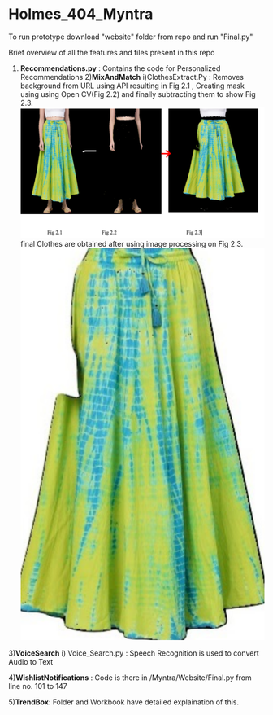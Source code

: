 # Holmes_404_Myntra
To run prototype download "website" folder from repo and run "Final.py"

Brief overview of all the features and files present in this repo
1) __Recommendations.py__ : Contains the code for Personalized Recommendations
2)__MixAndMatch__
 i)ClothesExtract.Py : Removes background from URL using API resulting in Fig 2.1 , Creating mask using using Open CV(Fig 2.2) and finally subtracting them to show Fig 2.3.
 ![Clothes Extraction](https://github.com/aditi721999/Holmes_404_Myntra/blob/main/Myntra/MixAndMatch/Untitled_document_Google_Docs.png)
 final Clothes  are obtained after using image processing on Fig 2.3.
 ![Final Extracted Clothes](https://github.com/aditi721999/Holmes_404_Myntra/blob/main/Myntra/MixAndMatch/final.png)
 
 3)__VoiceSearch__
    i) Voice_Search.py : Speech Recognition is used to convert Audio to Text
    
    
4)__WishlistNotifications__ : Code is there in /Myntra/Website/Final.py from line no. 101 to 147

5)__TrendBox__: Folder and Workbook have detailed explaination of this.
    

